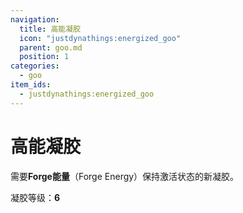 ```yaml
---
navigation:
  title: 高能凝胶
  icon: "justdynathings:energized_goo"
  parent: goo.md
  position: 1
categories:
  - goo
item_ids:
  - justdynathings:energized_goo
---
```


# 高能凝胶

需要**Forge能量**（Forge Energy）保持激活状态的新凝胶。

凝胶等级：**6**

<BlockImage id="justdynathings:energized_goo" scale="4.0" p:alive="false"/>
<BlockImage id="justdynathings:energized_goo" scale="4.0" p:alive="true"/>

<RecipeFor id="justdynathings:energized_goo" />
